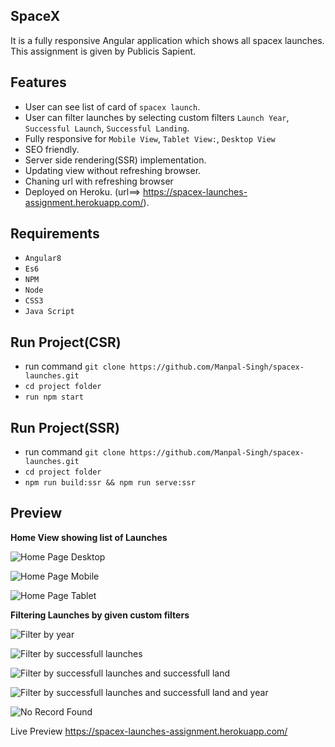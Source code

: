 SpaceX
------------------------------
It is a fully responsive Angular application which shows all spacex launches. This assignment is given by Publicis Sapient.

Features
------------------------------
* User can see list of card of `spacex launch`.
* User can filter launches by selecting custom filters `Launch Year`, `Successful Launch`, `Successful Landing`.
* Fully responsive for `Mobile View`, `Tablet View:`, `Desktop View`
* SEO friendly.
* Server side rendering(SSR) implementation.
* Updating view without refreshing browser.
* Chaning url with refreshing browser
* Deployed on Heroku. (url==>  https://spacex-launches-assignment.herokuapp.com/).


Requirements
------------------------------

* ``Angular8``
* ``Es6``
* ``NPM``
* ``Node``
* ``CSS3``
* ``Java Script``

Run Project(CSR)
------------------------------
* run command ``git clone https://github.com/Manpal-Singh/spacex-launches.git``
* ``cd project folder``
* ``run npm start``

Run Project(SSR)
------------------------------
* run command ``git clone https://github.com/Manpal-Singh/spacex-launches.git``
* ``cd project folder``
* ``npm run build:ssr && npm run serve:ssr``


Preview
------------------------------

**Home View showing list of Launches**

![Home Page Desktop](https://imgur.com/6VXabPm.jpg)

![Home Page Mobile](https://imgur.com/ECVltA1.jpg)

![Home Page Tablet](https://imgur.com/3gAQgu9.jpg)

**Filtering Launches by given custom filters**

![Filter by year](https://imgur.com/qwH1RPb.jpg)

![Filter by successfull launches](https://imgur.com/t9iWGtT.jpg)

![Filter by successfull launches and successfull land](https://imgur.com/BIOgDFN.jpg)

![Filter by successfull launches and successfull land and year](https://imgur.com/KSovVdT.jpg)

![No Record Found](https://imgur.com/vQSIY2h.jpg)


Live Preview https://spacex-launches-assignment.herokuapp.com/

